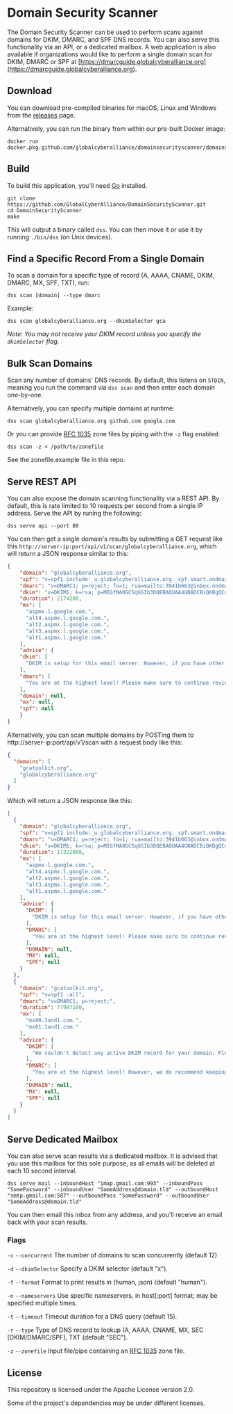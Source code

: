 # Domain Security Scanner
The Domain Security Scanner can be used to perform scans against domains for DKIM, DMARC, and SPF DNS records. You can also serve this functionality via an API, or a dedicated mailbox. A web application is also available if organizations would like to perform a single domain scan for DKIM, DMARC or SPF at [https://dmarcguide.globalcyberalliance.org](https://dmarcguide.globalcyberalliance.org).

## Download
You can download pre-compiled binaries for macOS, Linux and Windows from the [releases](https://github.com/GlobalCyberAlliance/DomainSecurityScanner/releases) page.

Alternatively, you can run the binary from within our pre-built Docker image:

```shell
docker run docker.pkg.github.com/globalcyberalliance/domainsecurityscanner/domainsecurityscanner:latest
```

## Build

To build this application, you'll need [Go](https://golang.org/) installed.

```shell
git clone https://github.com/GlobalCyberAlliance/DomainSecurityScanner.git
cd DomainSecurityScanner
make
```

This will output a binary called `dss`. You can then move it or use it by running `./bin/dss` (on Unix devices).

## Find a Specific Record From a Single Domain
To scan a domain for a specific type of record (A, AAAA, CNAME, DKIM, DMARC, MX, SPF, TXT), run:

`dss scan [domain] --type dmarc`

Example:

`dss scan globalcyberalliance.org --dkimSelector gca`

*Note: You may not receive your DKIM record unless you specify the `dkimSelector` flag.*

## Bulk Scan Domains

Scan any number of domains' DNS records. By default, this listens on `STDIN`, meaning you run the command via `dss scan` and then enter each domain one-by-one.

Alternatively, you can specify multiple domains at runtime:

`dss scan globalcyberalliance.org github.com google.com`

Or you can provide [RFC 1035](https://tools.ietf.org/html/rfc1035) zone files by piping with the `-z` flag enabled:

`dss scan -z < /path/to/zonefile`

See the zonefile.example file in this repo.

## Serve REST API

You can also expose the domain scanning functionality via a REST API. By default, this is rate limited to 10 requests per second from a single IP address. Serve the API by runing the following:

`dss serve api --port 80`

You can then get a single domain's results by submitting a GET request like this `http://server-ip:port/api/v1/scan/globalcyberalliance.org`, which will return a JSON response similar to this:

```json
{
    "domain": "globalcyberalliance.org",
    "spf": "v=spf1 include:_u.globalcyberalliance.org._spf.smart.ondmarc.com -all",
    "dmarc": "v=DMARC1; p=reject; fo=1; rua=mailto:3941b663@inbox.ondmarc.com,mailto:2zw1qguv@ag.dmarcian.com,mailto:dmarc_agg@vali.email; ruf=mailto:2zw1qguv@fr.dmarcian.com,mailto:gca-ny-sc@globalcyberalliance.org;",
    "dkim": "v=DKIM1; k=rsa; p=MIGfMA0GCSqGSIb3DQEBAQUAA4GNADCBiQKBgQCqPnV7+e5SuK77YHtzO815h/qofRr/ZCnCzER9CnHQX3HXfmVrhWoCMG6p4HpWVN1uZhsuqMdeOtwzh4DCvlb2D7BDoQAbTUdb9tEZ1sY4pOqUgYfjVLmJXztN8HfLj2fbqvOZEnUPNNHb4RGouSFUBpLsTMTCodIfF/xSZfGNZQIDAQAB",
    "duration": 2174200,
    "mx": [
      "aspmx.l.google.com.",
      "alt4.aspmx.l.google.com.",
      "alt2.aspmx.l.google.com.",
      "alt3.aspmx.l.google.com.",
      "alt1.aspmx.l.google.com."
    ],
    "advice": {
    "dkim": [
      "DKIM is setup for this email server. However, if you have other 3rd party systems, please send a test email to confirm DKIM is setup properly."
    ],
    "dmarc": [
      "You are at the highest level! Please make sure to continue reviewing the reports and make the appropriate adjustments, if needed."
    ],
    "domain": null,
    "mx": null,
    "spf": null
    }
}
```

Alternatively, you can scan multiple domains by POSTing them to http://server-ip:port/api/v1/scan with a request body like this:

```json
{
  "domains": [
    "gcatoolkit.org",
    "globalcyberalliance.org"
  ]
}
```

Which will return a JSON response like this:

```json
[
  {
    "domain": "globalcyberalliance.org",
    "spf": "v=spf1 include:_u.globalcyberalliance.org._spf.smart.ondmarc.com -all",
    "dmarc": "v=DMARC1; p=reject; fo=1; rua=mailto:3941b663@inbox.ondmarc.com,mailto:2zw1qguv@ag.dmarcian.com,mailto:dmarc_agg@vali.email; ruf=mailto:2zw1qguv@fr.dmarcian.com,mailto:gca-ny-sc@globalcyberalliance.org;",
    "dkim": "v=DKIM1; k=rsa; p=MIGfMA0GCSqGSIb3DQEBAQUAA4GNADCBiQKBgQCqPnV7+e5SuK77YHtzO815h/qofRr/ZCnCzER9CnHQX3HXfmVrhWoCMG6p4HpWVN1uZhsuqMdeOtwzh4DCvlb2D7BDoQAbTUdb9tEZ1sY4pOqUgYfjVLmJXztN8HfLj2fbqvOZEnUPNNHb4RGouSFUBpLsTMTCodIfF/xSZfGNZQIDAQAB",
    "duration": 17322000,
    "mx": [
      "aspmx.l.google.com.",
      "alt4.aspmx.l.google.com.",
      "alt2.aspmx.l.google.com.",
      "alt3.aspmx.l.google.com.",
      "alt1.aspmx.l.google.com."
    ],
    "advice": {
      "DKIM": [
        "DKIM is setup for this email server. However, if you have other 3rd party systems, please send a test email to confirm DKIM is setup properly."
      ],
      "DMARC": [
        "You are at the highest level! Please make sure to continue reviewing the reports and make the appropriate adjustments, if needed."
      ],
      "DOMAIN": null,
      "MX": null,
      "SPF": null
    }
  },
  {
    "domain": "gcatoolkit.org",
    "spf": "v=spf1 -all",
    "dmarc": "v=DMARC1; p=reject;",
    "duration": 77997100,
    "mx": [
      "mx00.1and1.com.",
      "mx01.1and1.com."
    ],
    "advice": {
      "DKIM": [
        "We couldn't detect any active DKIM record for your domain. Please visit https://dmarcguide.globalcyberalliance.org to fix this."
      ],
      "DMARC": [
        "You are at the highest level! However, we do recommend keeping reports enabled (via the rua tag) in case any issues may arise and you can review reports to see if DMARC is the cause."
      ],
      "DOMAIN": null,
      "MX": null,
      "SPF": null
    }
  }
]
```

## Serve Dedicated Mailbox

You can also serve scan results via a dedicated mailbox. It is advised that you use this mailbox for this sole purpose, as all emails will be deleted at each 10 second interval.

```shell
dss serve mail --inboundHost "imap.gmail.com:993" --inboundPass "SomePassword" --inboundUser "SomeAddress@domain.tld" --outboundHost "smtp.gmail.com:587" --outboundPass "SomePassword" --outboundUser "SomeAddress@domain.tld"
```

You can then email this inbox from any address, and you'll receive an email back with your scan results.

### Flags

`-c` `--concurrent` The number of domains to scan concurrently (default 12)

`-d` `--dkimSelector` Specify a DKIM selector (default "x").

`-f` `--format` Format to print results in (human, json) (default "human").

`-n` `--nameservers` Use specific nameservers, in host[:port] format; may be specified multiple times.

`-t` `--timeout` Timeout duration for a DNS query (default 15).

`-r` `--type` Type of DNS record to lookup (A, AAAA, CNAME, MX, SEC [DKIM/DMARC/SPF], TXT (default "SEC").

`-z` `--zonefile` Input file/pipe containing an [RFC 1035](https://tools.ietf.org/html/rfc1035) zone file.

## License

This repository is licensed under the Apache License version 2.0.

Some of the project's dependencies may be under different licenses.
